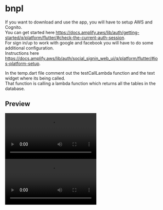 # bnpl
If you want to download and use the app, you will have to setup AWS and Cognito.  
You can get started here https://docs.amplify.aws/lib/auth/getting-started/q/platform/flutter/#check-the-current-auth-session.  
For sign in/up to work with google and facebook you will have to do some additional configuration.  
Instructions here https://docs.amplify.aws/lib/auth/social_signin_web_ui/q/platform/flutter/#ios-platform-setup.  

In the temp.dart file comment out the testCallLambda function and the text widget where its being called.  
That function is calling a lambda function which returns all the tables in the database.

## Preview
![V2](https://user-images.githubusercontent.com/78730763/156738573-1d558d18-2a70-47b4-8e2c-b3cd5c468491.mp4)  
![V1](https://user-images.githubusercontent.com/78730763/156738736-2bcdf010-deab-4610-a7c9-2f6677f46123.mp4)
